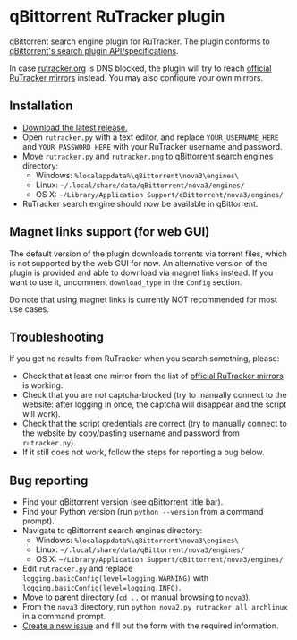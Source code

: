 # qBittorrent RuTracker plugin

qBittorrent search engine plugin for RuTracker.
The plugin conforms to [qBittorrent's search plugin API/specifications](https://github.com/qbittorrent/search-plugins/wiki/How-to-write-a-search-plugin).

In case [rutracker.org](https://rutracker.org) is DNS blocked, the plugin will try to reach [official RuTracker mirrors](http://rutracker.wiki/%D0%A7%D1%82%D0%BE_%D0%B4%D0%B5%D0%BB%D0%B0%D1%82%D1%8C,_%D0%B5%D1%81%D0%BB%D0%B8_%D0%B2%D0%B0%D0%BC_%D0%B7%D0%B0%D0%B1%D0%BB%D0%BE%D0%BA%D0%B8%D1%80%D0%BE%D0%B2%D0%B0%D0%BD_%D0%B4%D0%BE%D1%81%D1%82%D1%83%D0%BF_%D0%BD%D0%B0_rutracker.org#.D0.97.D0.B5.D1.80.D0.BA.D0.B0.D0.BB.D0.B0_rutracker.org) instead.
You may also configure your own mirrors.

## Installation

- [Download the latest release.](https://github.com/nbusseneau/qBittorrent-RuTracker-plugin/releases/latest)
- Open `rutracker.py` with a text editor, and replace `YOUR_USERNAME_HERE` and `YOUR_PASSWORD_HERE` with your RuTracker username and password.
- Move `rutracker.py` and `rutracker.png` to qBittorrent search engines directory:
  - Windows: `%localappdata%\qBittorrent\nova3\engines\`
  - Linux: `~/.local/share/data/qBittorrent/nova3/engines/`
  - OS X: `~/Library/Application Support/qBittorrent/nova3/engines/`
- RuTracker search engine should now be available in qBittorrent.

## Magnet links support (for web GUI)

The default version of the plugin downloads torrents via torrent files, which is not supported by the web GUI for now.
An alternative version of the plugin is provided and able to download via magnet links instead.
If you want to use it, uncomment `download_type` in the `Config` section.

Do note that using magnet links is currently NOT recommended for most use cases.

## Troubleshooting

If you get no results from RuTracker when you search something, please:

- Check that at least one mirror from the list of [official RuTracker mirrors](http://rutracker.wiki/%D0%A7%D1%82%D0%BE_%D0%B4%D0%B5%D0%BB%D0%B0%D1%82%D1%8C,_%D0%B5%D1%81%D0%BB%D0%B8_%D0%B2%D0%B0%D0%BC_%D0%B7%D0%B0%D0%B1%D0%BB%D0%BE%D0%BA%D0%B8%D1%80%D0%BE%D0%B2%D0%B0%D0%BD_%D0%B4%D0%BE%D1%81%D1%82%D1%83%D0%BF_%D0%BD%D0%B0_rutracker.org#.D0.97.D0.B5.D1.80.D0.BA.D0.B0.D0.BB.D0.B0_rutracker.org) is working.
- Check that you are not captcha-blocked (try to manually connect to the website: after logging in once, the captcha will disappear and the script will work).
- Check that the script credentials are correct (try to manually connect to the website by copy/pasting username and password from `rutracker.py`).
- If it still does not work, follow the steps for reporting a bug below.

## Bug reporting

- Find your qBittorrent version (see qBittorrent title bar).
- Find your Python version (run `python --version` from a command prompt).
- Navigate to qBittorrent search engines directory:
  - Windows: `%localappdata%\qBittorrent\nova3\engines\`
  - Linux: `~/.local/share/data/qBittorrent/nova3/engines/`
  - OS X: `~/Library/Application Support/qBittorrent/nova3/engines/`
- Edit `rutracker.py` and replace `logging.basicConfig(level=logging.WARNING)` with `logging.basicConfig(level=logging.INFO)`.
- Move to parent directory (`cd ..` or manual browsing to `nova3`).
- From the `nova3` directory, run `python nova2.py rutracker all archlinux` in a command prompt.
- [Create a new issue](https://github.com/nbusseneau/qBittorrent-RuTracker-plugin/issues/new) and fill out the form with the required information.

